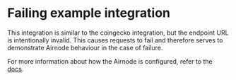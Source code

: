 # Failing example integration

This integration is similar to the coingecko integration, but the endpoint URL is intentionally invalid. This causes
requests to fail and therefore serves to demonstrate Airnode behaviour in the case of failure.

For more information about how the Airnode is configured, refer to the
[docs](https://airnode-docs.api3.org/reference/airnode/latest/understand/configuring.html).
